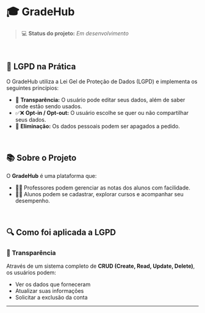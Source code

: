 # 🎓 GradeHub

> 💻 **Status do projeto:** _Em desenvolvimento_

<br>

## 🔐 LGPD na Prática

O GradeHub utiliza a Lei Gel de Proteção de Dados (LGPD) e implementa os seguintes princípios:
- 🪪 **Transparência:** O usuário pode editar seus dados, além de saber onde estão sendo usados.  
- ✅❌ **Opt-in / Opt-out:** O usuário escolhe se quer ou não compartilhar seus dados.  
- 🧹 **Eliminação:** Os dados pessoais podem ser apagados a pedido.

<br>

## 📚 Sobre o Projeto

O **GradeHub** é uma plataforma que:

- 👨‍🏫 Professores podem gerenciar as notas dos alunos com facilidade.  
- 👨‍🎓 Alunos podem se cadastrar, explorar cursos e acompanhar seu desempenho.

<br>

## 🔍 Como foi aplicada a LGPD

### 🪪 Transparência

Através de um sistema completo de **CRUD (Create, Read, Update, Delete)**, os usuários podem:

- Ver os dados que forneceram  
- Atualizar suas informações  
- Solicitar a exclusão da conta

---

